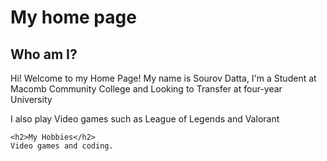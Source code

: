 <!DOCTYPE html>
<html lang="en">
<head>
  <title>Your first HTML page</title>
  <meta charset="utf-8"/>
</head>
  <body>
    <h1>My home page</h1> 
    <h2>Who am I?</h2>
  <p>Hi! Welcome to my Home Page! My name is Sourov Datta, I'm a Student at Macomb Community College and Looking to Transfer at four-year University </p>
    <p>I also play Video games such as League of Legends and Valorant </p>
    
    <h2>My Hobbies</h2>
    Video games and coding.
  </body>
</html>
